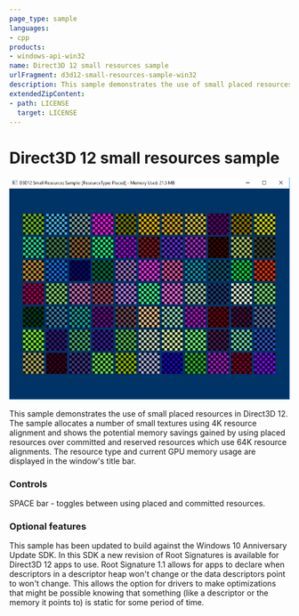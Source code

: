 ```yaml
---
page_type: sample
languages:
- cpp
products:
- windows-api-win32
name: Direct3D 12 small resources sample
urlFragment: d3d12-small-resources-sample-win32
description: This sample demonstrates the use of small placed resources in Direct3D 12.
extendedZipContent:
- path: LICENSE
  target: LICENSE
---
```


# Direct3D 12 small resources sample
![SmallResources GUI](src/D3D12SmallResources.png)

This sample demonstrates the use of small placed resources in Direct3D 12. The sample allocates a number of small textures using 4K resource alignment and shows the potential memory savings gained by using placed resources over committed and reserved resources which use 64K resource alignments. The resource type and current GPU memory usage are displayed in the window's title bar.

### Controls
SPACE bar - toggles between using placed and committed resources.

### Optional features
This sample has been updated to build against the Windows 10 Anniversary Update SDK. In this SDK a new revision of Root Signatures is available for Direct3D 12 apps to use. Root Signature 1.1 allows for apps to declare when descriptors in a descriptor heap won't change or the data descriptors point to won't change.  This allows the option for drivers to make optimizations that might be possible knowing that something (like a descriptor or the memory it points to) is static for some period of time.
